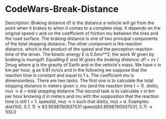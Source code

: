 # CodeWars-Break-Distance
Description:  Braking distance d1 is the distance a vehicle will go from the point when it brakes to when it comes to a complete stop. It depends on the original speed v and on the coefficient of friction mu between the tires and the road surface.  The braking distance is one of two principal components of the total stopping distance. The other component is the reaction distance, which is the product of the speed and the perception-reaction time of the driver.  The kinetic energy E is 0.5*m*v**2, the work W given by braking is mu*m*g*d1. Equalling E and W gives the braking distance: d1 = v*v / 2*mu*g where g is the gravity of Earth and m the vehicle's mass.  We have v in km per hour, g as 9.81 m/s/s and in the following we suppose that the reaction time is constant and equal to 1 s. The coefficient mu is dimensionless.  There are two tasks.  The first one is to calculate the total stopping distance in meters given v, mu (and the reaction time t = 1).  dist(v, mu) -> d = total stopping distance The second task is to calculate v in km per hour knowing d in meters and mu with the supposition that the reaction time is still t = 1.  speed(d, mu) -> v such that dist(v, mu) = d. Examples:  dist(100, 0.7, 1) -> 83.9598760937531  speed(83.9598760937531, 0.7) -> 100.0
